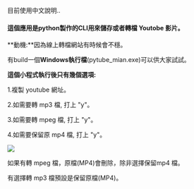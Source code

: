 目前使用中文說明..

#### 這個應用是**python製作的CLI**用來儲存或者轉檔 Youtobe 影片。

**動機:**因為線上轉檔網站有時候會不穩。

有build一個**Windows執行檔**(pytube_mian.exe)可以供大家試試。

**這個小程式執行後只有幾個選項:**

1.複製 youtube 網址。

2.如需要轉 mp3 檔, 打上 "y"。

3.如需要轉 mpeg 檔, 打上 "y"。

4.如需要保留原 mp4 檔, 打上 "y"。

![](https://images2.imgbox.com/f0/49/Ivs5dqdu_o.png)

如果有轉 mpeg 檔，原檔(MP4)會刪除，除非選擇保留mp4 檔。

有選擇轉 mp3 檔預設是保留原檔(MP4)。